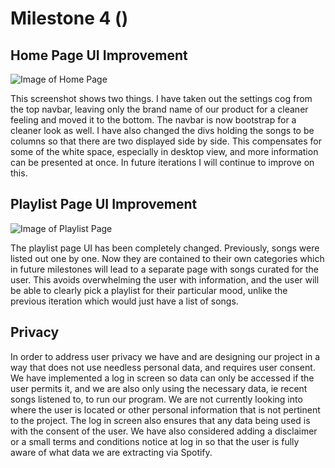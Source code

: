 Milestone 4 ()
====

## Home Page UI Improvement
![Image of Home Page]()


This screenshot shows two things. I have taken out the settings cog from the top navbar, leaving only the brand name of our product for a cleaner feeling and moved it to the bottom. The navbar is now bootstrap for a cleaner look as well. I have also changed the divs holding the songs to be columns so that there are two displayed side by side. This compensates for some of the white space, especially in desktop view, and more information can be presented at once. In future iterations I will continue to improve on this. 

## Playlist Page UI Improvement
![Image of Playlist Page]()


The playlist page UI has been completely changed. Previously, songs were listed out one by one. Now they are contained to their own categories which in future milestones will lead to a separate page with songs curated for the user. This avoids overwhelming the user with information, and the user will be able to clearly pick a playlist for their particular mood, unlike the previous iteration which would just have a list of songs. 


## Privacy
In order to address user privacy we have and are designing our project in a way that does not use needless personal data, and requires user consent. We have implemented a log in screen so data can only be accessed if the user permits it, and we are also only using the necessary data, ie recent songs listened to, to run our program. We are not currently looking into where the user is located or other personal information that is not pertinent to the project. The log in screen also ensures that any data being used is with the consent of the user. We have also considered adding a disclaimer or a small terms and conditions notice at log in so that the user is fully aware of what data we are extracting via Spotify. 
